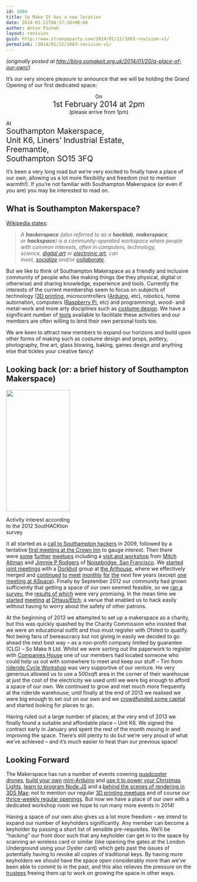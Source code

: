 ```yaml
---
id: 1084
title: So Make It has a new location
date: 2014-01-22T08:57:10+00:00
author: Anton Piatek
layout: revision
guid: http://www.strangeparty.com/2014/01/22/1083-revision-v1/
permalink: /2014/01/22/1083-revision-v1/
---
```

_(originally posted at <http://blog.somakeit.org.uk/2014/01/20/a-place-of-our-own/>)_

It&#8217;s our very sincere pleasure to announce that we will be holding the Grand Opening of our first dedicated space:

<p style="text-align: center;">
  On<br /> <span style="font-size: 1.5em;">1st February 2014 at 2pm</span><br /> (please arrive from 1pm)
</p>

At  
<span style="font-size: 1.5em;">Southampton Makerspace,<br /> Unit K6, Liners&#8217; Industrial Estate,<br /> Freemantle,<br /> Southampton SO15 3FQ</span>

It&#8217;s been a very long road but we&#8217;re very excited to finally have a place of our own, allowing us a lot more flexibility and freedom (not to mention warmth!). If you&#8217;re not familiar with Southampton Makerspace (or even if you are) you may be interested to read on.

## What is Southampton Makerspace?

[Wikipedia states](http://en.wikipedia.org/wiki/Hackerspace):

> _A **hackerspace** (also referred to as a **hacklab**, **makerspace**, or **hackspace**) is a community-operated workspace where people with common interests, often in computers, technology, science, [digital art](http://en.wikipedia.org/wiki/Digital_art "Digital art") or [electronic art](http://en.wikipedia.org/wiki/Electronic_art "Electronic art"), can meet, [socialize](http://en.wikipedia.org/wiki/Socialization "Socialization") and/or [collaborate](http://en.wikipedia.org/wiki/Collaboration "Collaboration")._

But we like to think of Southampton Makerspace as a friendly and inclusive community of people who like making things (be they physical, digital or otherwise) and sharing knowledge, experience and tools. Currently the interests of the current membership seem to focus on subjects of technology ([3D printing](https://wiki.somakeit.org.uk/wiki/3D_Printing#The_Southampton_RepRap_users_group_.28So_RepRap.29), microcontrollers ([Arduino](http://arduino.cc/), etc), robotics, home automation, computers ([Raspberry Pi](http://www.raspberrypi.org/), etc) and programming), wood- and metal-work and more arty disciplines such as [costume design](http://xrobots.co.uk/IM6/). We have a significant number of [tools](https://wiki.somakeit.org.uk/wiki/Tools) available to facilitate these activities and our members are often willing to lend their own personal tools too.

We are keen to attract new members to expand our horizons and build upon other forms of making such as costume design and props, pottery, photography, fine art, glass blowing, baking, games design and anything else that tickles your creative fancy!

<h2 style="clear: both;">
  Looking back (or: a brief history of Southampton Makerspace)
</h2>

<div style="width: 183px" class="wp-caption alignleft">
  <a href="https://github.com/SoutHACKton/SoutHACKton/blob/master/SurveyResults/README.md"><img class=" " alt="" src="https://raw.github.com/SoutHACKton/SoutHACKton/master/SurveyResults/images/04.activities.png" width="173" height="330" /></a>
  
  <p class="wp-caption-text">
    Activity interest according to the 2012 SoutHACKton survey
  </p>
</div>

It all started as a [call to Southampton hackers](http://www.benjiegillam.com/2009/05/calling-all-southampton-hackers/ "Calling All Southampton Hackers") in 2009, followed by a tentative [first meeting at the Crown Inn](http://southackton.org.uk/2009/05/31/come-join-us-first-meetup/ "SoutHACKton's first meeting") to gauge interest. Then there were [some](http://southackton.org.uk/2009/06/22/join-us-on-sunday-musical-circuit-bending/ "Musical Circuit Bending") [further](http://southackton.org.uk/2009/09/01/review-of-the-arduino-meet/ "Introduction to Arduino @ SteamShift") [meetups](http://southackton.org.uk/2009/09/03/hack-day-1-meetup/ "Hack Day 1") including a [visit and workshop](http://southackton.org.uk/2010/03/26/review-how-to-make-cool-things-from-microcontrollers/ "Mitch Altman: how to make cool things with microcontrollers") from [Mitch Altman](http://en.wikipedia.org/wiki/Mitch_Altman) and [Jimmie P Rodgers](http://jimmieprodgers.com/) of [Noisebridge, San Francisco](https://noisebridge.net/). We [started joint meetings](http://southackton.org.uk/2011/03/09/southacktondorkbot-meetup/ "Dorkbot/SoutHACKton") with a [Dorkbot](http://www.dorkbot.org/) group at [the Arthouse](http://www.thearthousesouthampton.co.uk/), where we effectively merged and [continued](http://southackton.org.uk/2011/05/11/meeting-tonight-art-house-7-30pm/) [to](http://southackton.org.uk/2011/06/14/southackton-the-art-house-8th-june-2011/) [meet](http://southackton.org.uk/2011/07/05/next-meeting-6th-july-2011-the-arthouse-southampton/) [monthly](http://southackton.org.uk/2011/07/20/meeting-tonight-july-20th-the-art-house/) [for](http://southackton.org.uk/2011/07/28/next-southackton-meeting/) [the](http://southackton.org.uk/2011/08/05/next-meeting-and-arduino-evening/) next few years (except [one meeting at ASpace](http://southackton.org.uk/2011/09/12/next-meetup-7pm-on-tues-20th-sept-at-aspace-tower-house/)). Finally by September 2012 our community had grown sufficiently that getting a space of our own seemed feasible, so we [ran a survey](http://southackton.org.uk/2012/09/07/southackton-survey-2012/), the [results of which](https://github.com/SoutHACKton/SoutHACKton/blob/master/SurveyResults/README.md) were very promising. In the mean time we [started](http://southackton.org.uk/2012/11/21/change-of-venue-november-29th-meetup/) [meeting](http://southackton.org.uk/2012/12/05/december-13th-meetup/) [at](http://southackton.org.uk/2013/01/03/january-31st-meetup/) [DHaus/Etch](http://www.etchuk.com/); a venue that enabled us to hack easily without having to worry about the safety of other patrons.

At the beginning of 2013 we attempted to set up a makerspace as a charity, but this was quickly quashed by the Charity Commission who insisted that we were an educational outfit and thus must register with Ofsted to qualify. Not being fans of bereaucracy but not giving in easily we decided to go ahead the next best way &#8211; as a non-profit company limited by guarantee (CLG) &#8211; So Make It Ltd. Whilst we were sorting out the paperwork to register with [Companies House](http://www.companieshouse.gov.uk/) one of our members had located someone who could help us out with somewhere to meet and keep our stuff &#8211; Tim from [rideride Cycle Workshop](http://www.rideride.co.uk/) was very supportive of our venture. He very generous allowed us to use a 500sqft area in the corner of their warehouse at just the cost of the electricity we used until we were big enough to afford a space of our own. We continued to grow and met much more frequently at the rideride warehouse; until finally at the end of 2013 we realised we were big enough to set out on our own and we [crowdfunded some capital](https://www.crowdtilt.com/campaigns/fundraiser-for-so-make-it) and started looking for places to go.

Having ruled out a large number of places; at the very end of 2013 we finally found a suitable and affordable place &#8211; Unit K6. We signed the contract early in January and spent the rest of the month moving in and improving the space. There&#8217;s still plenty to do but we&#8217;re very proud of what we&#8217;ve achieved &#8211; and it&#8217;s much easier to heat than our previous space!

## Looking Forward

The Makerspace has run a number of events covering [quadcopter drones](http://cargowire.net/blog/nodecoptersoton13), [build your own](http://www.eventbrite.com/e/shrimping-it-tickets-8434717467?aff=eorg) [mini-Arduino](http://blog.james147.net/shrimping-it-building/) and [use it to power your Christmas Lights](http://www.eventbrite.com/e/shrimpingchristmas-tree-lights-tickets-8434711449?aff=eorg), [learn to program Node.JS](https://www.eventbrite.com/e/nodejs-introductory-workshop-tickets-7378247537) and a [behind the scenes of rendering in 3DS Max](http://www.eventbrite.com/e/behind-the-scenes-of-rendering-in-3ds-max-tickets-8181235295?aff=eorg); not to mention our regular [3D printing meetups](https://wiki.somakeit.org.uk/wiki/3D_Printing) and of course our [thrice-weekly regular openings](http://www.somakeit.org.uk/visit/). But now we have a place of our own with a dedicated workshop room we hope to run many more events in 2014!

Having a space of our own also gives us a lot more freedom &#8211; we intend to expand our number of keyholders significantly. Any member can become a keyholder by passing a short list of sensible pre-requisites. We&#8217;ll be &#8220;hacking&#8221; our front door such that any keyholder can get in to the space by scanning an wireless card or similar (like opening the gates at the London Underground using your Oyster card) which gets past the issues of potentially having to revoke all copies of traditional keys. By having more keyholders we should have the space open considerably more than we&#8217;ve been able to commit to in the past, and this also relieves the pressure on the [trustees](http://www.somakeit.org.uk/trustees/) freeing them up to work on growing the space in other ways.